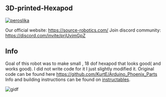 ## 3D-printed-Hexapod

[![peroslika](https://user-images.githubusercontent.com/30388414/41651045-da065c62-747f-11e8-8b54-8c49339c4c88.jpg)](https://www.youtube.com/watch?v=POgCWFzcNkg)

Our official website: https://source-robotics.com/
Join discord community: https://discord.com/invite/prjUvjmGpZ
## Info
Goal of this robot was to make small , 18 dof hexapod that looks good( and works good).
I did not write code for it I just slightly modified it.
Original code can be found here https://github.com/KurtE/Arduino_Phoenix_Parts
Info and building instructions can be found on [instructables](https://www.instructables.com/id/3D-Printed-18DOF-Hexapod/).

![gidf](https://user-images.githubusercontent.com/30388414/41651405-ccbb13bc-7480-11e8-8871-db87475be7c5.gif)

